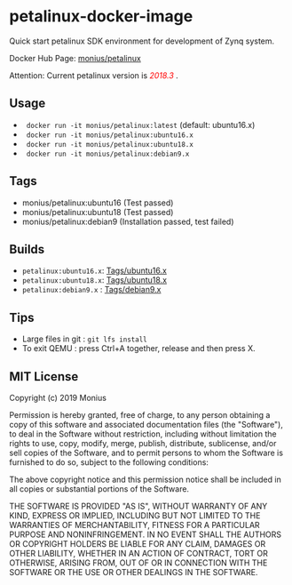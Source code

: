 # petalinux-docker-image

Quick start petalinux SDK environment for development of Zynq system.

Docker Hub Page: [monius/petalinux](https://hub.docker.com/r/monius/petalinux)

Attention: Current petalinux version is <span style="color:red"> *2018.3* </span>.

## Usage

- ` docker run -it monius/petalinux:latest` (default: ubuntu16.x)
- ` docker run -it monius/petalinux:ubuntu16.x` 
- ` docker run -it monius/petalinux:ubuntu18.x` 
- ` docker run -it monius/petalinux:debian9.x` 

## Tags

- monius/petalinux:ubuntu16 (Test passed)
- monius/petalinux:ubuntu18 (Test passed)
- monius/petalinux:debian9  (Installation passed, test failed)

## Builds

- `petalinux:ubuntu16.x`: [Tags/ubuntu16.x](https://github.com/Mon-ius/petalinux-docker-image/blob/master/tags/ubuntu16.x/Dockerfile)
- `petalinux:ubuntu18.x`: [Tags/ubuntu18.x](https://github.com/Mon-ius/petalinux-docker-image/blob/master/tags/ubuntu18.x/Dockerfile)
- `petalinux:debian9.x` : [Tags/debian9.x](https://github.com/Mon-ius/petalinux-docker-image/blob/master/tags/debian9.x/Dockerfile)

## Tips

- Large files in git : `git lfs install`
- To exit QEMU : press Ctrl+A together, release and then press X.

## MIT License

Copyright (c) 2019 Monius

Permission is hereby granted, free of charge, to any person obtaining a copy
of this software and associated documentation files (the "Software"), to deal
in the Software without restriction, including without limitation the rights
to use, copy, modify, merge, publish, distribute, sublicense, and/or sell
copies of the Software, and to permit persons to whom the Software is
furnished to do so, subject to the following conditions:

The above copyright notice and this permission notice shall be included in all
copies or substantial portions of the Software.

THE SOFTWARE IS PROVIDED "AS IS", WITHOUT WARRANTY OF ANY KIND, EXPRESS OR
IMPLIED, INCLUDING BUT NOT LIMITED TO THE WARRANTIES OF MERCHANTABILITY,
FITNESS FOR A PARTICULAR PURPOSE AND NONINFRINGEMENT. IN NO EVENT SHALL THE
AUTHORS OR COPYRIGHT HOLDERS BE LIABLE FOR ANY CLAIM, DAMAGES OR OTHER
LIABILITY, WHETHER IN AN ACTION OF CONTRACT, TORT OR OTHERWISE, ARISING FROM,
OUT OF OR IN CONNECTION WITH THE SOFTWARE OR THE USE OR OTHER DEALINGS IN THE
SOFTWARE.
